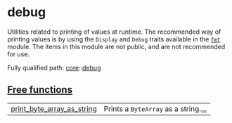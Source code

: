 # debug

Utilities related to printing of values at runtime.
The recommended way of printing values is by using the `Display` and `Debug` traits
available in the [`fmt`](./core-fmt.md) module. The items in this module are not public, and are not
recommended for use.

Fully qualified path: [core](./core.md)::[debug](./core-debug.md)


[Free functions](./core-debug-free_functions.md)
 ---
| | |
|:---|:---|
| [print_byte_array_as_string](./core-debug-print_byte_array_as_string.md) | Prints a `ByteArray`  as a string.[...](./core-debug-print_byte_array_as_string.md) |
